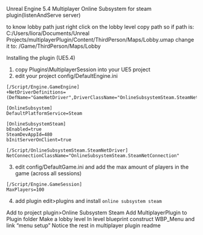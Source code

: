 Unreal Engine 5.4 Multiplayer Online Subsystem for steam plugin(listenAndServe server)

to know lobby path just right click on the lobby level copy path 
so if path is:
C:/Users/liora/Documents/Unreal Projects/multiplayerPlugin/Content/ThirdPerson/Maps/Lobby.umap
change it to:
/Game/ThirdPerson/Maps/Lobby


Installing the plugin (UE5.4)
1. copy Plugins\MultiplayerSession into your UE5 project
2. edit your project config/DefaultEngine.ini
```
[/Script/Engine.GameEngine]
+NetDriverDefinitions=(DefName="GameNetDriver",DriverClassName="OnlineSubsystemSteam.SteamNetDriver",DriverClassNameFallback="OnlineSubsystemUtils.IpNetDriver")
 
[OnlineSubsystem]
DefaultPlatformService=Steam
 
[OnlineSubsystemSteam]
bEnabled=true
SteamDevAppId=480
bInitServerOnClient=true
 
[/Script/OnlineSubsystemSteam.SteamNetDriver]
NetConnectionClassName="OnlineSubsystemSteam.SteamNetConnection"
```
3. edit config/DefaultGame.ini and add the max amount of players in the game (across all sessions)

```
[/Script/Engine.GameSession]
MaxPlayers=100
```
4. add plugin edit>plugins and install 
`online subsystem steam`  


Add to project plugin>Online Subsystem Steam
Add MultiplayerPlugin to Plugin folder
Make  a lobby level
In level blueprint construct WBP_Menu and link “menu setup” 
Notice the rest in multiplayer plugin readme
